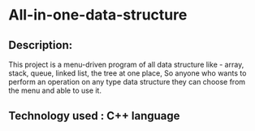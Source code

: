 # All-in-one-data-structure

## Description:
This project is a menu-driven program of all data structure like - array, stack, queue, linked list, the tree at one place, So anyone who wants to perform an operation on any type data structure they can choose from the menu and able to use it.
## Technology used : C++ language 
